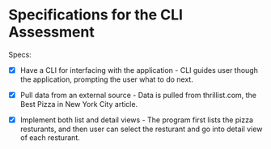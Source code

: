 # Specifications for the CLI Assessment

Specs:
- [x] Have a CLI for interfacing with the application
			- CLI guides user though the application, prompting the user what to do next.
- [x] Pull data from an external source
			- Data is pulled from thrillist.com, the Best Pizza in New York City article.
- [x] Implement both list and detail views
			- The program first lists the pizza resturants, and then user can select the resturant and go into detail view of each resturant.

